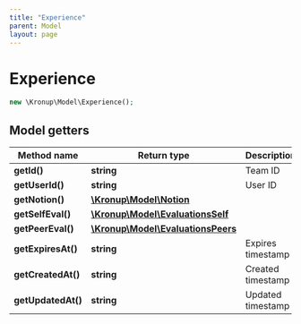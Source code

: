 ```yaml
---
title: "Experience"
parent: Model
layout: page
---
```


# Experience

```php
new \Kronup\Model\Experience();
```

## Model getters

Method name | Return type | Description
------------ | ------------- | -------------
**getId()** | **string** | Team ID
**getUserId()** | **string** | User ID
**getNotion()** | [**\Kronup\Model\Notion**](../Notion) | 
**getSelfEval()** | [**\Kronup\Model\EvaluationsSelf**](../EvaluationsSelf) | 
**getPeerEval()** | [**\Kronup\Model\EvaluationsPeers**](../EvaluationsPeers) | 
**getExpiresAt()** | **string** | Expires timestamp
**getCreatedAt()** | **string** | Created timestamp
**getUpdatedAt()** | **string** | Updated timestamp

